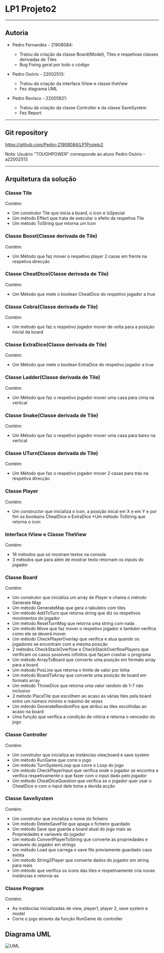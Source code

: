 # LP1 Projeto2

---

## Autoria

* Pedro Fernandes - 21908084:
  * Tratou da criação da classe Board(Model), Tiles e respetivas classes derivadas de Tiles
  * Bug Fixing geral por todo o código

* Pedro Osório - 22002513:
  * Tratou da criação da interface IView e classe theView
  * Fez diagrama UML
* Pedro Rovisco - 22005821:
  * Tratou da criação da classe Controller e da classe SaveSystem
  * Fez Report

---

## Git repository

<https://github.com/Pedro-21908084/LP1Projeto2>

Nota: Usuário "TOUGHPOWER" corresponde ao aluno Pedro Osório - a22002513

---

## Arquitetura da solução

### Classe Tile

Contém:

* Um construtor Tile que inicia a board, o icon e IsSpecial
* Um método Effect que trata de executar o efeito da respetiva Tile
* Um método ToString que retorna um Icon

### Classe Boost(Classe derivada de Tile)

Contém:

* Um Método que faz mover o respetivo player 2 casas em frente na respetiva direcção

### Classe CheatDice(Classe derivada de Tile)

Contém:

* Um Método que mete o boolean CheatDice do respetivo jogador a true

### Classe Cobra(Classe derivada de Tile)

Contém:

* Um método que faz o respetivo jogador mover de volta para a posição inicial da board

### Classe ExtraDice(Classe derivada de Tile)

Contém:

* Um Método que mete o boolean ExtraDice do respetivo jogador a true

### Classe Ladder(Classe derivada de Tile)

Contém:

* Um Método que faz o respetivo jogador mover uma casa para cima na vertical

### Classe Snake(Classe derivada de Tile)

Contém:

* Um Método que faz o respetivo jogador mover uma casa para baixo na vertical

### Classe UTurn(Classe derivada de Tile)

Contém:

* Um Método que faz o respetivo jogador mover 2 casas para trás na respetiva direcção

### Classe Player

Contém:

* Um constructor que inicializa o icon, a posição inical em X e em Y e por fim os booleans CheatDice e ExtraDice
*Um método ToString que retorna o icon

### Interface IView e Classe TheView

Contém:

* 16 métodos que só mostram textos na consola
* 3 métodos que para além de mostrar texto retornam os inputs do jogador

### Classe Board

Contém:

* Um construtor que inicializa um array de Player e chama o método Generate Map
* Um método GenerateMap que gera o tabuleiro com tiles
* Um método AddToTurn que retorna string que diz os respetivos movimentos do jogador
* Um método ResetTurnMsg que retorna uma string com nada
* Um método Move que faz mover o respetivo jogador e também verifica como ele se deverá mover.
* Um método CheckPlayerOverlap que verifica e atua quando os jogadores se encontram com a mesma posição
* 2 métodos CheckStackOverflow e CheckStackOverflowPlayers que verificam os casos possiveis infinitos que façam crashar o programa
* Um método ArrayToBoard que converte uma posição em formato array para a board
* Um método PosLine que retorna o limite de valor por linha
* Um método BoardToArray que converte uma posição de board em formato array
* Um método ThrowDice que retorna uma valor random de 1-7 não inclusivo
* 2 método PlaceTile que escolhem ao acaso as várias tiles pela board entre um número minimo e máximo de vezes
* Um método GenerateRandomPos que atribui as tiles escolhidas ao acaso na board
* Uma função que verifica a condição de vitória e retorna o vencedor do jogo

### Classe Controller

Contém:

* Um construtor que inicializa as instâncias view,board e save system
* Um método RunGame que corre o jogo
* Um método TurnSystemLoop que corre o Loop do jogo
* Um método CheckPlayerInput que verifica onde o jogador se encontra e verifica respetivamente o que fazer com o input dado pelo jogador
* Um método CheatDiceQuestion que verifica se o jogador quer usar o CheatDice e com o input dele toma a devida acção

### Classe SaveSystem

Contém:

* Um construtor que inicializa o nome do ficheiro
* Um método DeleteSaveFile que apaga o ficheiro guardado
* Um método Save que guarda a board atual do jogo mais as Propriedades e variaveis do jogador
* Um método ConvertPlayerToString que converte as propriedades e variaveis do jogador em strings
* Um método Load que carrega o save file previamente guardado caso exista
* Um método String2Player que converte dados do jogador em string para reais
* Um método que verifica os icons das tiles e respetivamente cria novas instâncias e retorna-as

### Classe Program

Contém:

* As instâncias inicializadas de view, player1, player 2, save system e model
* Corre o jogo através da função RunGame do controller

## Diagrama UML

![UML](C:\Users\hp\Desktop\Lusófona\LP1_V2\LP1_SnakesAndLadders_V2\LP1Projeto2\SnakesAndLadders_UMLDiagram.png)
